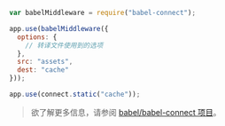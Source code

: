 ```js
var babelMiddleware = require("babel-connect");

app.use(babelMiddleware({
  options: {
    // 转译文件使用到的选项
  },
  src: "assets",
  dest: "cache"
}));

app.use(connect.static("cache"));
```

<blockquote class="babel-callout babel-callout-info">
  <p>
    欲了解更多信息，请参阅 <a href="https://github.com/babel/babel-connect">babel/babel-connect 项目</a>。
  </p>
</blockquote>

